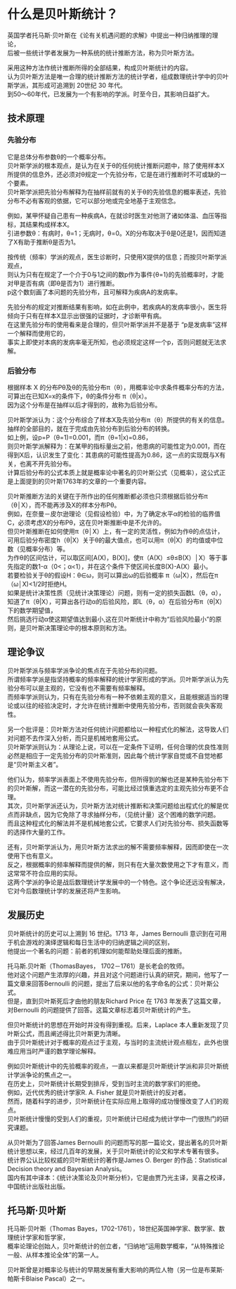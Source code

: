 # 什么是贝叶斯统计？

英国学者托马斯·贝叶斯在《论有关机遇问题的求解》中提出一种归纳推理的理论，  
后被一些统计学者发展为一种系统的统计推断方法，称为贝叶斯方法。  

采用这种方法作统计推断所得的全部结果，构成贝叶斯统计的内容。  
认为贝叶斯方法是唯一合理的统计推断方法的统计学者，组成数理统计学中的贝叶斯学派，其形成可追溯到 20世纪 30 年代。  
到50～60年代，已发展为一个有影响的学派。时至今日，其影响日益扩大。  

## 技术原理

### 先验分布

它是总体分布参数θ的一个概率分布。  
贝叶斯学派的根本观点，是认为在关于θ的任何统计推断问题中，除了使用样本X所提供的信息外，还必须对θ规定一个先验分布，它是在进行推断时不可或缺的一个要素。  
贝叶斯学派把先验分布解释为在抽样前就有的关于θ的先验信息的概率表述，先验分布不必有客观的依据，它可以部分地或完全地基于主观信念。  

例如，某甲怀疑自己患有一种疾病A，在就诊时医生对他测了诸如体温、血压等指标，其结果构成样本X。  
引进参数θ：有病时，θ=1；无病时，θ=0。X的分布取决于θ是0还是1，因而知道了X有助于推断θ是否为1。   

按传统（频率）学派的观点，医生诊断时，只使用X提供的信息；而按贝叶斯学派观点，  
则认为只有在规定了一个介于0与1之间的数p作为事件{θ=1}的先验概率时，才能对甲是否有病（即θ是否为1）进行推断。  
p这个数刻画了本问题的先验分布，且可解释为疾病A的发病率。  

先验分布的规定对推断结果有影响，如在此例中，若疾病A的发病率很小，医生将倾向于只有在样本X显示出很强的证据时，才诊断甲有病。  
在这里先验分布的使用看来是合理的，但贝叶斯学派并不是基于 “p是发病率”这样一个解释而使用它的，  
事实上即使对本病的发病率毫无所知，也必须规定这样一个p，否则问题就无法求解。

### 后验分布  

根据样本 X 的分布Pθ及θ的先验分布π（θ），用概率论中求条件概率分布的方法，可算出在已知X=x的条件下，θ的条件分布 π（θ|x）。  
因为这个分布是在抽样以后才得到的，故称为后验分布。  

贝叶斯学派认为：这个分布综合了样本X及先验分布π（θ）所提供的有关的信息。抽样的全部目的，就在于完成由先验分布到后验分布的转换。  
如上例，设p=P（θ=1)=0.001，而π（θ=1|x)=0.86，  
则贝叶斯学派解释为：在某甲的指标量出之前，他患病的可能性定为0.001，而在得到X后，认识发生了变化：其患病的可能性提高为0.86，这一点的实现既与X有关，也离不开先验分布。  
计算后验分布的公式本质上就是概率论中著名的贝叶斯公式（见概率），这公式正是上面提到的贝叶斯1763年的文章的一个重要内容。  

贝叶斯推断方法的关键在于所作出的任何推断都必须也只须根据后验分布π（θ│X），而不能再涉及X的样本分布Pθ。  
例如，在奈曼－皮尔逊理论（见假设检验）中，为了确定水平α的检验的临界值C，必须考虑X的分布Pθ，这在贝叶斯推断中是不允许的。  
但贝叶斯推断在如何使用π（θ│X）上，有一定的灵活性，例如为作θ的点估计，可用后验分布密度h（θ|X）关于θ的最大值点，也可以用π（θ|X）的均值或中位数（见概率分布）等。  
为作θ的区间估计，可以取区间[A(X)，B(X)]，使π（A(X）≤θ≤B(X）│X）等于事先指定的数1-α（0<；α<1），并在这个条件下使区间长度B(X)-A(X）最小。  
若要检验关于θ的假设H：θ∈ω，则可以算出ω的后验概率 π（ω|X），然后在π（ω│X)<1/2时拒绝H。  
如果是统计决策性质（见统计决策理论）问题，则有一定的损失函数L（θ，α），知道了π（θ|X），可算出各行动α的后验风险，即L（θ，α）在后验分布π（θ|X）下的数学期望值，  
然后挑选行动α使这期望值达到最小,这在贝叶斯统计中称为“后验风险最小”的原则，是贝叶斯决策理论中的根本原则和方法。  

## 理论争议

贝叶斯学派与频率学派争论的焦点在于先验分布的问题。  
所谓频率学派是指坚持概率的频率解释的统计学家形成的学派。贝叶斯学派认为先验分布可以是主观的，它没有也不需要有频率解释。  
而频率学派则认为，只有在先验分布有一种不依赖主观的意义，且能根据适当的理论或以往的经验决定时，才允许在统计推断中使用先验分布，否则就会丧失客观性。  

另一个批评是：贝叶斯方法对任何统计问题都给以一种程式化的解法，这导致人们对问题不去作深入分析，而只是机械地套用公式。  
贝叶斯学派则认为：从理论上说，可以在一定条件下证明，任何合理的优良性准则必然是相应于一定先验分布的贝叶斯准则，因此每个统计学家自觉或不自觉地都是“贝叶斯主义者”。  

他们认为，频率学派表面上不使用先验分布，但所得到的解也还是某种先验分布下的贝叶斯解，而这一潜在的先验分布，可能比经过慎重选定的主观先验分布更不合理。  
其次，贝叶斯学派还认为，贝叶斯方法对统计推断和决策问题给出程式化的解是优点而非缺点，因为它免除了寻求抽样分布，（见统计量）这个困难的数学问题。  
而且这种程式化的解法并不是机械地套公式，它要求人们对先验分布、损失函数等的选择作大量的工作。  

还有，贝叶斯学派认为，用贝叶斯方法求出的解不需要频率解释，因而即使在一次使用下也有意义。  
反之，根据概率的频率解释而提供的解，则只有在大量次数使用之下才有意义，而这常常不符合应用的实际。  
这两个学派的争论是战后数理统计学发展中的一个特色。这个争论还远没有解决，它对今后数理统计学的发展还将产生影响。  

## 发展历史 

贝叶斯统计的历史可以上溯到 16 世纪。1713 年，James Bernoulli 意识到在可用于机会游戏的演绎逻辑和每日生活中的归纳逻辑之间的区别，  
他提出一个著名的问题：前者的机理如何能帮助处理后面的推断。  

托马斯.贝叶斯（ThomasBayes， 1702－1761）是长老会的牧师。  
他对这个问题产生浓厚的兴趣，并且对这个问题进行认真的研究，期间，他写了一篇文章来回答Bernoulli 的问题，提出了后来以他的名字命名的公式：贝叶斯公式。  
但是，直到贝叶斯死后才由他的朋友Richard Price 在 1763 年发表了这篇文章，对Bernoulli 的问题提供了回答。这篇文章标志着贝叶斯统计的产生。  

但贝叶斯统计的思想在开始时并没有得到重视。后来，Laplace 本人重新发现了贝叶斯公式，而且阐述得比贝叶斯更为清晰。  
由于贝叶斯统计对于概率的观点过于主观，与当时的主流统计观点相左，此外也很难应用当时严谨的数学理论解释。  

例如贝叶斯统计中的先验概率的观点，一直以来都是贝叶斯统计学派和非贝叶斯统计学派争论的焦点之一。  
在历史上，贝叶斯统计长期受到排斥，受到当时主流的数学家们的拒绝。  
例如，近代优秀的统计学家R. A. Fisher 就是贝叶斯统计的反对者。  
然而，随着科学的进步，贝叶斯统计在实际应用上取得的成功慢慢改变了人们的观点。  
贝叶斯统计慢慢的受到人们的重视，贝叶斯统计已经成为统计学中一门很热门的研究课题。  

从贝叶斯为了回答James Bernoulli 的问题而写的那一篇论文，提出著名的贝叶斯统计思想以来，经过几百年的发展，关于贝叶斯统计的论文和学术专著有很多。  
统计界公认比较权威的贝叶斯统计的著作是James O. Berger 的作品：Statistical Decision theory and Bayesian Analysis。  
国内有其中译本：《统计决策论及贝叶斯分析》，它是由贾乃光主译，吴喜之校译，中国统计出版社出版。  

## 托马斯·贝叶斯  

托马斯·贝叶斯（Thomas Bayes，1702-1761），18世纪英国神学家、数学家、数理统计学家和哲学家，  
概率论理论创始人，贝叶斯统计的创立者，“归纳地”运用数学概率，“从特殊推论一般、从样本推论全体”的第一人。

贝叶斯曾是对概率论与统计的早期发展有重大影响的两位人物（另一位是布莱斯·帕斯卡Blaise Pascal）之一。  

